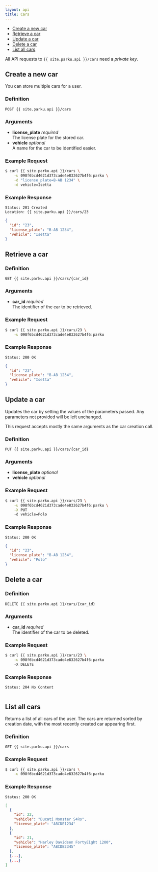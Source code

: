 ```yaml
---
layout: api
title: Cars
---
```


* [Create a new car](#create)
* [Retrieve a car](#retrieve)
* [Update a car](#update)
* [Delete a car](#delete)
* [List all cars](#list)

All API requests to `{{ site.parku.api }}/cars` need a _private key_.

## <a name="create"></a>Create a new car

You can store multiple cars for a user.

### Definition

```nginx
POST {{ site.parku.api }}/cars
```

### Arguments

* __license\_plate__ _required_<br/>
  The license plate for the stored car.
* __vehicle__ _optional_<br/>
  A name for the car to be identified easier.

### Example Request

```sh
$ curl {{ site.parku.api }}/cars \
    -u 098f6bcd4621d373cade4e832627b4f6:parku \
    -d "license_plate=B-AB 1234" \
    -d vehicle=Isetta
```

### Example Response

```nginx
Status: 201 Created
Location: {{ site.parku.api }}/cars/23
```

```json
{
  "id": "23",
  "license_plate": "B-AB 1234",
  "vehicle": "Isetta"
}
```


## <a name="retrieve"></a>Retrieve a car

### Definition

```nginx
GET {{ site.parku.api }}/cars/{car_id}
```

### Arguments

* __car\_id__ _required_<br/>
  The identifier of the car to be retrieved.

### Example Request

```sh
$ curl {{ site.parku.api }}/cars/23 \
    -u 098f6bcd4621d373cade4e832627b4f6:parku
```

### Example Response

```nginx
Status: 200 OK
```

```json
{
  "id": "23",
  "license_plate": "B-AB 1234",
  "vehicle": "Isetta"
}
```


## <a name="update"></a>Update a car

Updates the car by setting the values of the parameters passed. Any parameters not provided will be left unchanged.

This request accepts mostly the same arguments as the car creation call.

### Definition

```nginx
PUT {{ site.parku.api }}/cars/{car_id}
```

### Arguments

* __license\_plate__ _optional_
* __vehicle__ _optional_

### Example Request

```sh
$ curl {{ site.parku.api }}/cars/23 \
    -u 098f6bcd4621d373cade4e832627b4f6:parku \
    -X PUT
    -d vehicle=Polo
```

### Example Response

```nginx
Status: 200 OK
```

```json
{
  "id": "23",
  "license_plate": "B-AB 1234",
  "vehicle": "Polo"
}
```


## <a name="delete"></a>Delete a car

### Definition

```nginx
DELETE {{ site.parku.api }}/cars/{car_id}
```

### Arguments

* __car\_id__ _required_<br/>
  The identifier of the car to be deleted.

### Example Request

```sh
$ curl {{ site.parku.api }}/cars/23 \
    -u 098f6bcd4621d373cade4e832627b4f6:parku
    -X DELETE
```

### Example Response

```nginx
Status: 204 No Content
```

```

```


## <a name="list"></a>List all cars

Returns a list of all cars of the user. The cars are returned sorted by creation date, with the most recently created car appearing first.

### Definition

```nginx
GET {{ site.parku.api }}/cars
```

### Example Request

```sh
$ curl {{ site.parku.api }}/cars \
    -u 098f6bcd4621d373cade4e832627b4f6:parku
```

### Example Response

```nginx
Status: 200 OK
```

```json
[
  {
    "id": 22,
    "vehicle": "Ducati Monster S4Rs",
    "license_plate": "ABCDE1234"
  },
  {
    "id": 21,
    "vehicle": "Harley Davidson FortyEight 1200",
    "license_plate": "ABCDE2345"
  },
  {...},
  {...}
]
```


